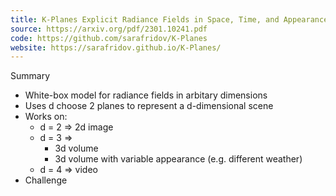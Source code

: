 ```yaml
---
title: K-Planes Explicit Radiance Fields in Space, Time, and Appearance
source: https://arxiv.org/pdf/2301.10241.pdf
code: https://github.com/sarafridov/K-Planes
website: https://sarafridov.github.io/K-Planes/
---
```


Summary
- White-box model for radiance fields in arbitary dimensions
- Uses d choose 2 planes to represent a d-dimensional scene
- Works on:
	- d = 2 => 2d image
	- d = 3 => 
		- 3d volume
		- 3d volume with variable appearance (e.g. different weather)
	- d = 4 => video
- Challenge